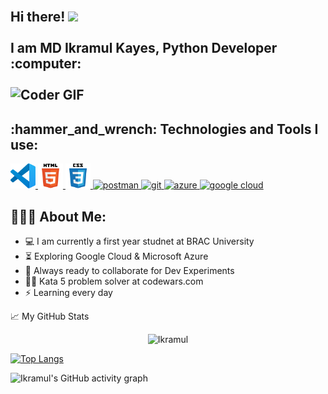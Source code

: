 <h2 align="left">
 <abc>
  <br>Hi there! <img src="https://user-images.githubusercontent.com/42378118/110234147-e3259600-7f4e-11eb-95be-0c4047144dea.gif" width="30"><br>
  <br> I am MD Ikramul Kayes, Python Developer :computer:<br>
  <br>
    <img src="https://media.giphy.com/media/SWoSkN6DxTszqIKEqv/giphy.gif" alt="Coder GIF" width="500">
 </abc>
</h2> 
<h2 align="left">:hammer_and_wrench: Technologies and Tools I use:</h2>
<p align="left">
    <a href="https://code.visualstudio.com/" target="_blank"> <img src="https://raw.githubusercontent.com/github/explore/80688e429a7d4ef2fca1e82350fe8e3517d3494d/topics/visual-studio-code/visual-studio-code.png" alt="vscode" width="40" height="40"/> </a>
    <a href="https://www.w3.org/html/" target="_blank"> <img src="https://raw.githubusercontent.com/devicons/devicon/master/icons/html5/html5-original-wordmark.svg" alt="html5" width="40" height="40"/> </a>
    <a href="https://www.w3schools.com/css/" target="_blank"> <img src="https://raw.githubusercontent.com/devicons/devicon/master/icons/css3/css3-original-wordmark.svg" alt="css3" width="40" height="40"/> </a>
<a href="https://www.postman.com/" target="_blank"> <img src="https://www.vectorlogo.zone/logos/getpostman/getpostman-icon.svg" alt="postman" width="40" height="40"/> </a>
<a href="https://git-scm.com/" target="_blank"> <img src="https://www.vectorlogo.zone/logos/git-scm/git-scm-icon.svg" alt="git" width="40" height="40"/> </a>
<a href="https://azure.microsoft.com/en-us/" target="_blank"> <img src="https://www.vectorlogo.zone/logos/microsoft_azure/microsoft_azure-icon.svg" alt="azure" width="40" height="40"/> </a>
 <a href="https://cloud.google.com/" target="_blank"> <img src="https://www.vectorlogo.zone/logos/google_cloud/google_cloud-icon.svg" alt="google cloud" width="40" height="40"/> </a>
</p>

<h2 align="left">👨🏻‍💻 About Me:</h2>

- :computer: I am currently a first year studnet at BRAC University
- :hourglass_flowing_sand:  Exploring Google Cloud & Microsoft Azure
- :rocket: Always ready to collaborate for Dev Experiments
- :man_technologist: Kata 5 problem solver at codewars.com 
- :zap: Learning every day<br>

📈 My GitHub Stats

<p align="center"> <img src="https://github-readme-stats.vercel.app/api?username=ikramulkayes&show_icons=true&theme=gotham" alt="Ikramul" /> <!--you can use merko/dark/ radical/ merko/ gruvbox/ tokyonight/ onedark/ cobalt/ synthwave/highcontrast/ dracula-->

[![Top Langs](https://github-readme-stats.vercel.app/api/top-langs/?username=ikramulkayes&layout=compact&&theme=gotham)](https://github.com/ikramulkayes/github-readme-stats)<br>

![Ikramul's GitHub activity graph](https://activity-graph.herokuapp.com/graph?username=ikramulkayes&theme=xcode)

